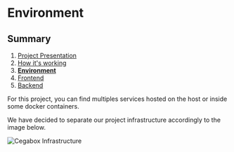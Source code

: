 # Environment

## Summary

1. [Project Presentation](project.html)
2. [How it's working](working.html)
3. [**Environment**](env.html)
4. [Frontend](front.html)
5. [Backend](back.html)

For this project, you can find multiples services hosted on the host or inside some docker containers.

We have decided to separate our project infrastructure accordingly to the image below.

![Cegabox Infrastructure](https://cebago.github.io/Cegabox/img/cegabox-infra.png)
